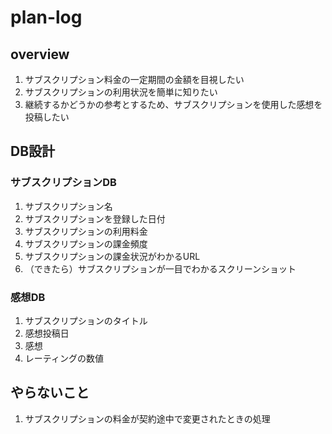 # plan-log

## overview

1. サブスクリプション料金の一定期間の金額を目視したい
2. サブスクリプションの利用状況を簡単に知りたい
3. 継続するかどうかの参考とするため、サブスクリプションを使用した感想を投稿したい

## DB設計

### サブスクリプションDB

1. サブスクリプション名
2. サブスクリプションを登録した日付
3. サブスクリプションの利用料金
4. サブスクリプションの課金頻度
5. サブスクリプションの課金状況がわかるURL
6. （できたら）サブスクリプションが一目でわかるスクリーンショット

### 感想DB

1. サブスクリプションのタイトル
2. 感想投稿日
3. 感想
4. レーティングの数値

## やらないこと

1. サブスクリプションの料金が契約途中で変更されたときの処理
